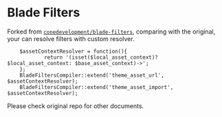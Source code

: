 # Blade Filters

Forked from [`conedevelopment/blade-filters`](https://github.com/conedevelopment/blade-filters), comparing with the original, your can resolve filters with custom resolver.


```
    $assetContextResolver = function(){
            return '(isset($local_asset_context)? $local_asset_context: $base_asset_context)->';
    };
    BladeFiltersCompiler::extend('theme_asset_url', $assetContextResolver);
    BladeFiltersCompiler::extend('theme_asset_import', $assetContextResolver);
```


Please check original repo for other documents.